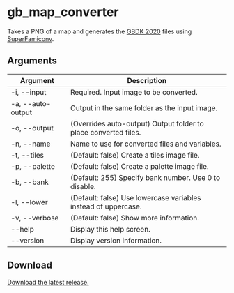 # gb_map_converter

Takes a PNG of a map and generates the [GBDK 2020](https://github.com/gbdk-2020/gbdk-2020) files using [SuperFamiconv](https://github.com/Optiroc/SuperFamiconv).

## Arguments

Argument | Description
------------ | -------------
-i, --input | Required. Input image to be converted.
-a, --auto-output | Output in the same folder as the input image.
-o, --output | (Overrides auto-output) Output folder to place converted files.
-n, --name | Name to use for converted files and variables.
-t, --tiles | (Default: false) Create a tiles image file.
-p, --palette | (Default: false) Create a palette image file.
-b, --bank | (Default: 255) Specify bank number. Use 0 to disable.
-l, --lower | (Default: false) Use lowercase variables instead of uppercase.
-v, --verbose | (Default: false) Show more information.
--help | Display this help screen.
--version | Display version information.


## Download
[Download the latest release.](https://github.com/borg100/gb_map_converter/releases/latest)
